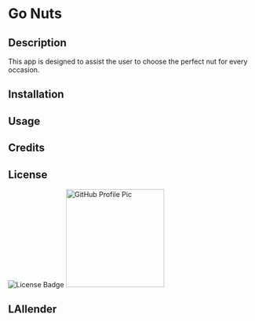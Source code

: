 
# <h1>Go Nuts</h1>

## <h2>Description</h2>
<p>This app is designed to assist the user to choose the perfect nut for every occasion.</p>

### <h2>Installation</h2> 
<p></p>
          
### <h2>Usage</h2> 
<h3></h3>
          
### <h2>Credits</h2>
<h3></h3>

### <h2>License</h2> 
<img alt="License Badge" src="https://img.shields.io/badge/License-Apache%202.0-blue.svg">

<img alt="GitHub Profile Pic" src="https://avatars.githubusercontent.com/u/83952257?v=4" width="200" height="200">

## <h3></h3>

## <p>LAllender</p>
